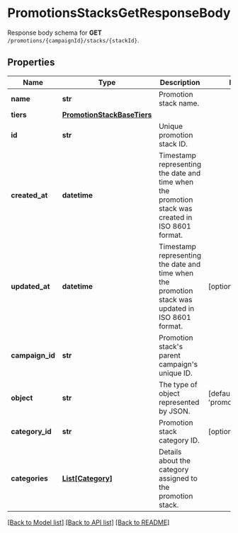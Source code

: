 # PromotionsStacksGetResponseBody

Response body schema for **GET** `/promotions/{campaignId}/stacks/{stackId}`.

## Properties
Name | Type | Description | Notes
------------ | ------------- | ------------- | -------------
**name** | **str** | Promotion stack name. | 
**tiers** | [**PromotionStackBaseTiers**](PromotionStackBaseTiers.md) |  | 
**id** | **str** | Unique promotion stack ID. | 
**created_at** | **datetime** | Timestamp representing the date and time when the promotion stack was created in ISO 8601 format. | 
**updated_at** | **datetime** | Timestamp representing the date and time when the promotion stack was updated in ISO 8601 format. | [optional] 
**campaign_id** | **str** | Promotion stack&#39;s parent campaign&#39;s unique ID. | 
**object** | **str** | The type of object represented by JSON.  | [default to 'promotion_stack']
**category_id** | **str** | Promotion stack category ID. | [optional] 
**categories** | [**List[Category]**](Category.md) | Details about the category assigned to the promotion stack. | 

[[Back to Model list]](../README.md#documentation-for-models) [[Back to API list]](../README.md#documentation-for-api-endpoints) [[Back to README]](../README.md)


